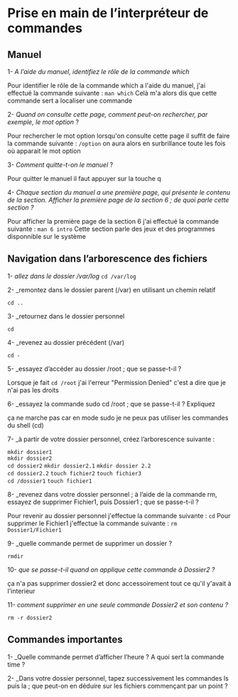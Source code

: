 # Prise en main de l’interpréteur de commandes

## Manuel

1- _A l’aide du manuel, identifiez le rôle de la commande which_

Pour identifier le rôle de la commande which a l'aide du manuel, j'ai effectué la commande suivante :
`man which` 
Celà m'a alors dis que cette commande sert a localiser une commande 

2- _Quand on consulte cette page, comment peut-on rechercher, par exemple, le mot option_ ?
 
Pour rechercher le mot option lorsqu'on consulte cette page il suffit de faire la commande suivante : `/option` on aura alors en surbrillance toute les fois où apparait le mot option 

3- _Comment quitte-t-on le manuel_ ?

Pour quitter le manuel il faut appuyer sur la touche q 

4- _Chaque section du manuel a une première page, qui présente le contenu de la section. Afficher la
première page de la section 6 ; de quoi parle cette section ?_

Pour afficher la première page de la section 6 j'ai effectué la commande suivante : `man 6 intro`
Cette section parle des jeux et des programmes disponnible sur le système 

## Navigation dans l’arborescence des fichiers

1- _allez dans le dossier /var/log_
`cd /var/log` 

2- _remontez dans le dossier parent (/var) en utilisant un chemin relatif

`cd ..`

3- _retournez dans le dossier personnel

`cd`

4- _revenez au dossier précédent (/var)

`cd -`

5- _essayez d’accéder au dossier /root ; que se passe-t-il ?

Lorsque je fait `cd /root` j'ai l'erreur "Permission Denied" c'est a dire que je n'ai pas les droits

6-  _essayez la commande sudo cd /root ; que se passe-t-il ? Expliquez

ça ne marche pas car en mode sudo je ne peux pas utiliser les commandes du shell (cd)

7-  _à partir de votre dossier personnel, créez l’arborescence suivante :

`mkdir dossier1` <br> `mkdir dossier2` <br> `cd dossier2` `mkdir dossier2.1` `mkdir dossier 2.2` <br> `cd dossier2.2` `touch fichier2` `touch fichier3` <br> `cd /dossier1` `touch fichier1`

8-  _revenez dans votre dossier personnel ; à l’aide de la commande rm, essayez de supprimer Fichier1, puis
Dossier1 ; que se passe-t-il ?

Pour revenir au dossier personnel j'effectue la commande suivante : `cd`
Pour supprimer le Fichier1 j'effectue la commande suivante : `rm Dossier1/Fichier1`


9-  _quelle commande permet de supprimer un dossier ?

`rmdir`

10- _que se passe-t-il quand on applique cette commande à Dossier2 ?_

ça n'a pas supprimer dossier2 et donc accessoirement tout ce qu'il y'avait à l'interieur 

11- _comment supprimer en une seule commande Dossier2 et son contenu ?_

`rm -r dossier2` 

## Commandes importantes 

1- _Quelle commande permet d’afficher l’heure ? A quoi sert la commande time ?

2- _Dans votre dossier personnel, tapez successivement les commandes ls puis la ; que peut-on en déduire
sur les fichiers commençant par un point ?
